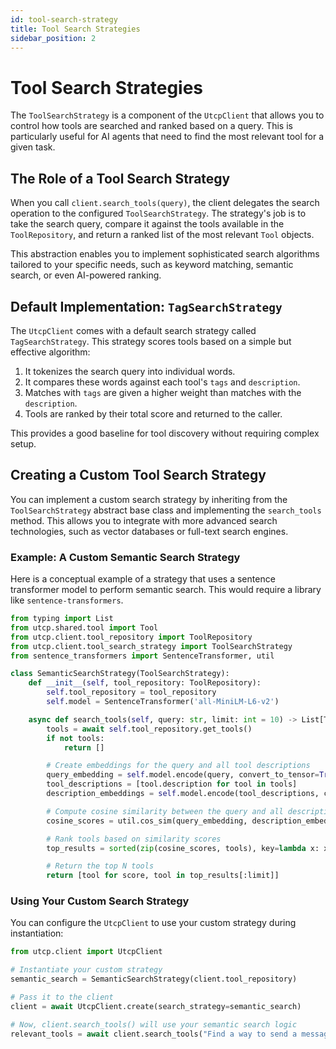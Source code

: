 ```yaml
---
id: tool-search-strategy
title: Tool Search Strategies
sidebar_position: 2
---
```


# Tool Search Strategies

The `ToolSearchStrategy` is a component of the `UtcpClient` that allows you to control how tools are searched and ranked based on a query. This is particularly useful for AI agents that need to find the most relevant tool for a given task.

## The Role of a Tool Search Strategy

When you call `client.search_tools(query)`, the client delegates the search operation to the configured `ToolSearchStrategy`. The strategy's job is to take the search query, compare it against the tools available in the `ToolRepository`, and return a ranked list of the most relevant `Tool` objects.

This abstraction enables you to implement sophisticated search algorithms tailored to your specific needs, such as keyword matching, semantic search, or even AI-powered ranking.

## Default Implementation: `TagSearchStrategy`

The `UtcpClient` comes with a default search strategy called `TagSearchStrategy`. This strategy scores tools based on a simple but effective algorithm:

1.  It tokenizes the search query into individual words.
2.  It compares these words against each tool's `tags` and `description`.
3.  Matches with `tags` are given a higher weight than matches with the `description`.
4.  Tools are ranked by their total score and returned to the caller.

This provides a good baseline for tool discovery without requiring complex setup.

## Creating a Custom Tool Search Strategy

You can implement a custom search strategy by inheriting from the `ToolSearchStrategy` abstract base class and implementing the `search_tools` method. This allows you to integrate with more advanced search technologies, such as vector databases or full-text search engines.

### Example: A Custom Semantic Search Strategy

Here is a conceptual example of a strategy that uses a sentence transformer model to perform semantic search. This would require a library like `sentence-transformers`.

```python
from typing import List
from utcp.shared.tool import Tool
from utcp.client.tool_repository import ToolRepository
from utcp.client.tool_search_strategy import ToolSearchStrategy
from sentence_transformers import SentenceTransformer, util

class SemanticSearchStrategy(ToolSearchStrategy):
    def __init__(self, tool_repository: ToolRepository):
        self.tool_repository = tool_repository
        self.model = SentenceTransformer('all-MiniLM-L6-v2')

    async def search_tools(self, query: str, limit: int = 10) -> List[Tool]:
        tools = await self.tool_repository.get_tools()
        if not tools:
            return []

        # Create embeddings for the query and all tool descriptions
        query_embedding = self.model.encode(query, convert_to_tensor=True)
        tool_descriptions = [tool.description for tool in tools]
        description_embeddings = self.model.encode(tool_descriptions, convert_to_tensor=True)

        # Compute cosine similarity between the query and all descriptions
        cosine_scores = util.cos_sim(query_embedding, description_embeddings)[0]

        # Rank tools based on similarity scores
        top_results = sorted(zip(cosine_scores, tools), key=lambda x: x[0], reverse=True)

        # Return the top N tools
        return [tool for score, tool in top_results[:limit]]

```

### Using Your Custom Search Strategy

You can configure the `UtcpClient` to use your custom strategy during instantiation:

```python
from utcp.client import UtcpClient

# Instantiate your custom strategy
semantic_search = SemanticSearchStrategy(client.tool_repository)

# Pass it to the client
client = await UtcpClient.create(search_strategy=semantic_search)

# Now, client.search_tools() will use your semantic search logic
relevant_tools = await client.search_tools("Find a way to send a message to a user")
```
